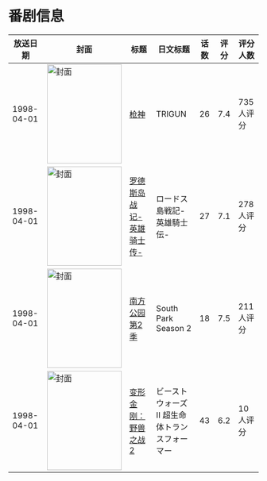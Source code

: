# 番剧信息

|放送日期|封面|标题|日文标题|话数|评分|评分人数|
|---|---|---|---|---|---|---|
|1998-04-01|<img src="//lain.bgm.tv/pic/cover/c/42/e9/7159_RmkTk.jpg" alt="封面" style="width:150px;height:200px;object-fit:cover;">|[枪神](https://bangumi.tv/subject/7159)|TRIGUN|26|7.4|735人评分|
|1998-04-01|<img src="//lain.bgm.tv/pic/cover/c/95/e2/13971_xaBEg.jpg" alt="封面" style="width:150px;height:200px;object-fit:cover;">|[罗德斯岛战记-英雄骑士传-](https://bangumi.tv/subject/13971)|ロードス島戦記-英雄騎士伝-|27|7.1|278人评分|
|1998-04-01|<img src="//lain.bgm.tv/pic/cover/c/11/78/56239_2O55s.jpg" alt="封面" style="width:150px;height:200px;object-fit:cover;">|[南方公园 第2季](https://bangumi.tv/subject/56239)|South Park Season 2|18|7.5|211人评分|
|1998-04-01|<img src="//lain.bgm.tv/pic/cover/c/ff/3c/157209_kMuCy.jpg" alt="封面" style="width:150px;height:200px;object-fit:cover;">|[变形金刚：野兽之战2](https://bangumi.tv/subject/157209)|ビーストウォーズII 超生命体トランスフォーマー|43|6.2|10人评分|

